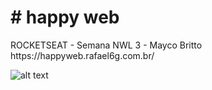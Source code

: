 <h1># happy web</h1>
ROCKETSEAT - Semana NWL 3 - Mayco Britto
https://happyweb.rafael6g.com.br/

![alt text](https://github.com/rafael6g/happyweb/blob/main/github/happyweb.gif?raw=true)

